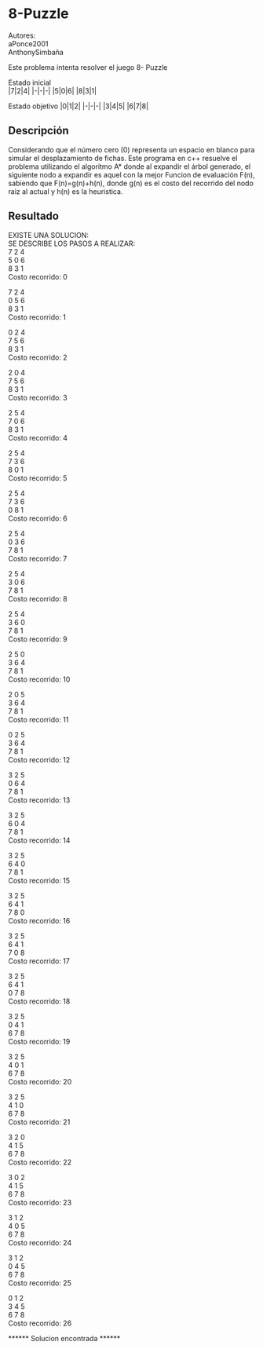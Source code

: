 # 8-Puzzle
Autores:  
aPonce2001  
AnthonySimbaña  

Este problema intenta resolver el juego 8- Puzzle  

Estado inicial  
|7|2|4|
|-|-|-|
|5|0|6|
|8|3|1|

Estado objetivo
|0|1|2|
|-|-|-|
|3|4|5|
|6|7|8|

## Descripción
Considerando que el número cero (0) representa un espacio en blanco para simular el desplazamiento de fichas. Este programa en c++ resuelve el problema utilizando el algoritmo A* donde al expandir el árbol generado, el siguiente nodo a expandir es aquel con la mejor Funcion de evaluación F(n), sabiendo que F(n)=g(n)+h(n), donde g(n) es el costo del recorrido del nodo raiz al actual y h(n) es la heuristica.  

## Resultado

EXISTE UNA SOLUCION:  
SE DESCRIBE LOS PASOS A REALIZAR:  
7       2       4  
5       0       6  
8       3       1  
Costo recorrido: 0  

7       2       4  
0       5       6  
8       3       1  
Costo recorrido: 1  

0       2       4  
7       5       6  
8       3       1  
Costo recorrido: 2  

2       0       4  
7       5       6  
8       3       1  
Costo recorrido: 3  

2       5       4  
7       0       6  
8       3       1  
Costo recorrido: 4  

2       5       4  
7       3       6  
8       0       1  
Costo recorrido: 5  

2       5       4  
7       3       6  
0       8       1  
Costo recorrido: 6  

2       5       4  
0       3       6  
7       8       1  
Costo recorrido: 7  

2       5       4  
3       0       6  
7       8       1  
Costo recorrido: 8  

2       5       4  
3       6       0  
7       8       1  
Costo recorrido: 9  

2       5       0  
3       6       4  
7       8       1  
Costo recorrido: 10  

2       0       5  
3       6       4  
7       8       1  
Costo recorrido: 11  

0       2       5  
3       6       4  
7       8       1  
Costo recorrido: 12  

3       2       5  
0       6       4  
7       8       1  
Costo recorrido: 13  

3       2       5  
6       0       4  
7       8       1  
Costo recorrido: 14  

3       2       5  
6       4       0  
7       8       1  
Costo recorrido: 15  

3       2       5  
6       4       1  
7       8       0  
Costo recorrido: 16  

3       2       5  
6       4       1  
7       0       8  
Costo recorrido: 17  

3       2       5  
6       4       1  
0       7       8  
Costo recorrido: 18  

3       2       5  
0       4       1  
6       7       8  
Costo recorrido: 19  

3       2       5  
4       0       1  
6       7       8  
Costo recorrido: 20  

3       2       5  
4       1       0  
6       7       8  
Costo recorrido: 21  

3       2       0  
4       1       5  
6       7       8  
Costo recorrido: 22  

3       0       2  
4       1       5  
6       7       8  
Costo recorrido: 23  

3       1       2  
4       0       5  
6       7       8  
Costo recorrido: 24  

3       1       2  
0       4       5  
6       7       8  
Costo recorrido: 25  

0       1       2  
3       4       5  
6       7       8  
Costo recorrido: 26  

****** Solucion encontrada ******
